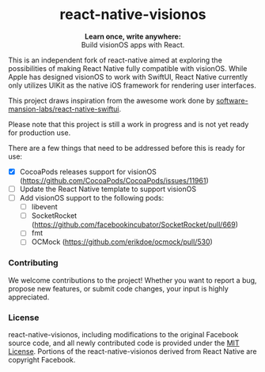 <h1 align="center"> react-native-visionos </h1>

<p align="center">
  <strong>Learn once, write anywhere:</strong><br>
  Build visionOS apps with React.
</p>

This is an independent fork of react-native aimed at exploring the possibilities of making React Native fully compatible with visionOS. While Apple has designed visionOS to work with SwiftUI, React Native currently only utilizes UIKit as the native iOS framework for rendering user interfaces.

This project draws inspiration from the awesome work done by [software-mansion-labs/react-native-swiftui](https://github.com/software-mansion-labs/react-native-swiftui
).

Please note that this project is still a work in progress and is not yet ready for production use.

There are a few things that need to be addressed before this is ready for use:

- [x] CocoaPods releases support for visionOS (https://github.com/CocoaPods/CocoaPods/issues/11961)
- [ ] Update the React Native template to support visionOS
- [ ] Add visionOS support to the following pods:
  - [ ] libevent
  - [ ] SocketRocket (https://github.com/facebookincubator/SocketRocket/pull/669)
  - [ ] fmt
  - [ ] OCMock (https://github.com/erikdoe/ocmock/pull/530)

### Contributing

We welcome contributions to the project! Whether you want to report a bug, propose new features, or submit code changes, your input is highly appreciated.

### License

react-native-visionos, including modifications to the original Facebook source code, and all newly contributed code is provided under the [MIT License](LICENSE). Portions of the react-native-visionos derived from React Native are copyright Facebook.
